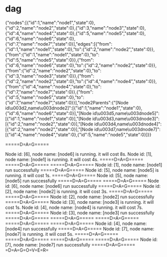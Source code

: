 # dag


{"nodes":[{"id":1,"name":"node1","state":0},{"id":2,"name":"node2","state":0},{"id":3,"name":"node3","state":0},{"id":4,"name":"node4","state":0},{"id":5,"name":"node5","state":0},{"id":6,"name":"node6","state":0},{"id":7,"name":"node7","state":0}],"edges":[{"from":{"id":1,"name":"node1","state":0},"to":{"id":2,"name":"node2","state":0}},{"from":{"id":1,"name":"node1","state":0},"to":{"id":5,"name":"node5","state":0}},{"from":{"id":6,"name":"node6","state":0},"to":{"id":2,"name":"node2","state":0}},{"from":{"id":2,"name":"node2","state":0},"to":{"id":3,"name":"node3","state":0}},{"from":{"id":2,"name":"node2","state":0},"to":{"id":4,"name":"node4","state":0}},{"from":{"id":4,"name":"node4","state":0},"to":{"id":7,"name":"node7","state":0}},{"from":{"id":5,"name":"node5","state":0},"to":{"id":7,"name":"node7","state":0}}],"node2Parents":{"[Node id\u003d2,name\u003dnode2]":[{"id":1,"name":"node1","state":0},{"id":6,"name":"node6","state":0}],"[Node id\u003d5,name\u003dnode5]":[{"id":1,"name":"node1","state":0}],"[Node id\u003d3,name\u003dnode3]":[{"id":2,"name":"node2","state":0}],"[Node id\u003d4,name\u003dnode4]":[{"id":2,"name":"node2","state":0}],"[Node id\u003d7,name\u003dnode7]":[{"id":4,"name":"node4","state":0},{"id":5,"name":"node5","state":0}]}}


=====D=A=G=====

Node id: [6], node name: [node6] is running. it will cost 8s.
Node id: [1], node name: [node1] is running. it will cost 4s.
=====D=A=G=====
=====D=A=G=====
=====D=A=G=====
Node id: [1], node name: [node1] run successfully
=====D=A=G=====
Node id: [5], node name: [node5] is running. it will cost 1s.
=====D=A=G=====
Node id: [5], node name: [node5] run successfully
=====D=A=G=====
=====D=A=G=====
Node id: [6], node name: [node6] run successfully
=====D=A=G=====
Node id: [2], node name: [node2] is running. it will cost 3s.
=====D=A=G=====
=====D=A=G=====
Node id: [2], node name: [node2] run successfully
=====D=A=G=====
Node id: [3], node name: [node3] is running. it will cost 1s.
Node id: [4], node name: [node4] is running. it will cost 7s.
=====D=A=G=====
Node id: [3], node name: [node3] run successfully
=====D=A=G=====
=====D=A=G=====
=====D=A=G=====
=====D=A=G=====
=====D=A=G=====
Node id: [4], node name: [node4] run successfully
=====D=A=G=====
Node id: [7], node name: [node7] is running. it will cost 5s.
=====D=A=G=====
=====D=A=G=====
=====D=A=G=====
=====D=A=G=====
Node id: [7], node name: [node7] run successfully
=====D=A=G=====
=D=A=G=O=V=E=R=
